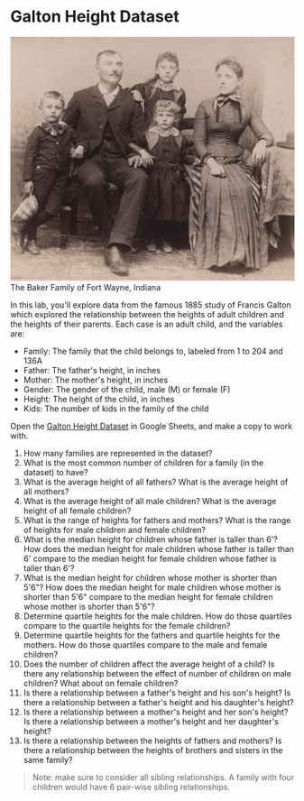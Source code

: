 # Galton Height Dataset

![Baker Family of Fort Wayne, IN - 1880's](./images/galton-1.jpg)
The Baker Family of Fort Wayne, Indiana

In this lab, you'll explore data from the famous 1885 study of Francis Galton which explored the relationship between the heights of adult children and the heights of their parents. Each case is an adult child, and the variables are:

- Family: The family that the child belongs to, labeled from 1 to 204 and 136A
- Father: The father's height, in inches
- Mother: The mother's height, in inches
- Gender: The gender of the child, male (M) or female (F)
- Height: The height of the child, in inches
- Kids: The number of kids in the family of the child

Open the [Galton Height Dataset](https://docs.google.com/spreadsheets/d/1p85mYINg5O-DODzK5VqGq8sTjTkGOXi1c5sTvgLO_HA/edit?usp=sharing) in Google Sheets, and make a copy to work with.

1. How many families are represented in the dataset?
2. What is the most common number of children for a family (in the dataset) to have?
3. What is the average height of all fathers? What is the average height of all mothers?
4. What is the average height of all male children? What is the average height of all female children?
5. What is the range of heights for fathers and mothers? What is the range of heights for male children and female children?
6. What is the median height for children whose father is taller than 6'? How does the median height for male children whose father is taller than 6' compare to the median height for female children whose father is taller than 6'?
7. What is the median height for children whose mother is shorter than 5'6"? How does the median height for male children whose mother is shorter than 5'6" compare to the median height for female children whose mother is shorter than 5'6"?
8. Determine quartile heights for the male children. How do those quartiles compare to the quartile heights for the female children?
9. Determine quartile heights for the fathers and quartile heights for the mothers. How do those quartiles compare to the male and female children?
10. Does the number of children affect the average height of a child? Is there any relationship between the effect of number of children on male children? What about on female children?
11. Is there a relationship between a father's height and his son's height? Is there a relationship between a father's height and his daughter's height?
12. Is there a relationship between a mother's height and her son's height? Is there a relationship between a mother's height and her daughter's height?
13. Is there a relationship between the heights of fathers and mothers? Is there a relationship between the heights of brothers and sisters in the same family?
> Note: make sure to consider all sibling relationships. A family with four children would have 6 pair-wise sibling relationships.
